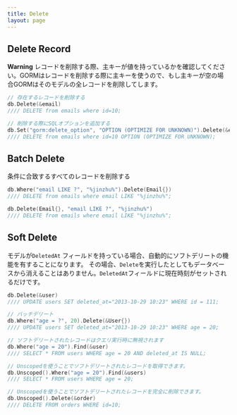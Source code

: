 ```yaml
---
title: Delete
layout: page
---
```

## Delete Record

**Warning** レコードを削除する際、主キーが値を持っているかを確認してください。GORMはレコードを削除する際に主キーを使うので、もし主キーが空の場合GORMはそのモデルの全レコードを削除してします。

```go
// 存在するレコードを削除する
db.Delete(&email)
//// DELETE from emails where id=10;

// 削除する際にSQLオプションを追加する
db.Set("gorm:delete_option", "OPTION (OPTIMIZE FOR UNKNOWN)").Delete(&email)
//// DELETE from emails where id=10 OPTION (OPTIMIZE FOR UNKNOWN);
```

## Batch Delete

条件に合致するすべてのレコードを削除する

```go
db.Where("email LIKE ?", "%jinzhu%").Delete(Email{})
//// DELETE from emails where email LIKE "%jinzhu%";

db.Delete(Email{}, "email LIKE ?", "%jinzhu%")
//// DELETE from emails where email LIKE "%jinzhu%";
```

## Soft Delete

モデルが`DeletedAt` フィールドを持っている場合、自動的にソフトデリートの機能を有することになります。 その場合、`Delete`を実行したとしてもデータベースから消えることはありません。`DeletedAt`フィールドに現在時刻がセットされるだけです。

```go
db.Delete(&user)
//// UPDATE users SET deleted_at="2013-10-29 10:23" WHERE id = 111;

// バッチデリート
db.Where("age = ?", 20).Delete(&User{})
//// UPDATE users SET deleted_at="2013-10-29 10:23" WHERE age = 20;

// ソフトデリートされたレコードはクエリ実行時に無視されます
db.Where("age = 20").Find(&user)
//// SELECT * FROM users WHERE age = 20 AND deleted_at IS NULL;

// Unscopedを使うことでソフトデリートされたレコードを取得できます。
db.Unscoped().Where("age = 20").Find(&users)
//// SELECT * FROM users WHERE age = 20;

// Unscopedを使うことでソフトデリートされたレコードを完全に削除できます。
db.Unscoped().Delete(&order)
//// DELETE FROM orders WHERE id=10;
```